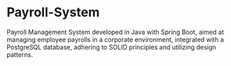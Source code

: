 # Payroll-System
Payroll Management System developed in Java with Spring Boot, aimed at managing employee payrolls in a corporate environment, integrated with a PostgreSQL database, adhering to SOLID principles and utilizing design patterns.

